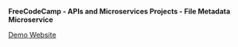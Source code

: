 **FreeCodeCamp - APIs and Microservices Projects - File Metadata Microservice**

[Demo Website](https://fcc-file-metadata-microservice-liu.glitch.me/)